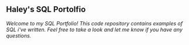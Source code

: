 ##  Haley's SQL Portolfio

*Welcome to my SQL Portfolio! This code repository contains examples of SQL i've written. Feel free to take a look and let me know if you have any questions.*

